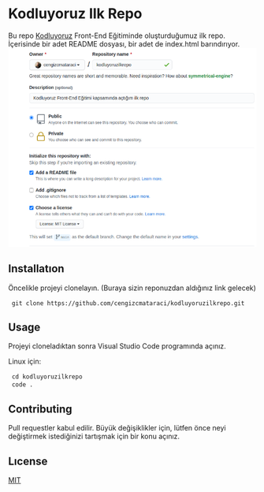 # Kodluyoruz Ilk Repo
Bu repo [Kodluyoruz](www.kodluyoruz.org) Front-End Eğitiminde oluşturduğumuz ilk repo. İçerisinde bir adet README dosyası, bir adet de index.html barındırıyor.
![GitHub repository creating picture](https://raw.githubusercontent.com/Kodluyoruz/taskforce/main/git/odev1/figures/github.png)

## Installatıon
Öncelikle projeyi clonelayın. (Buraya sizin reponuzdan aldığınız link gelecek)

```
 git clone https://github.com/cengizcmataraci/kodluyoruzilkrepo.git 
 ```

## Usage
Projeyi cloneladıktan sonra Visual Studio Code programında açınız.

Linux için:

```
 cd kodluyoruzilkrepo 
 code .
 ```
## Contributing
Pull requestler kabul edilir. Büyük değişiklikler için, lütfen önce neyi değiştirmek istediğinizi tartışmak için bir konu açınız.

## Lıcense
[MIT](https://choosealicense.com/licenses/mit/)

